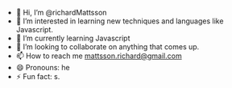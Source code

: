 - 👋 Hi, I’m @richardMattsson
- 👀 I’m interested in learning new techniques and languages like Javascript.
- 🌱 I’m currently learning Javascript
- 💞️ I’m looking to collaborate on anything that comes up.
- 📫 How to reach me mattsson.richard@gmail.com
- 😄 Pronouns: he
- ⚡ Fun fact: s.

<!---
richardMattsson/richardMattsson is a ✨ special ✨ repository because its `README.md` (this file) appears on your GitHub profile.
You can click the Preview link to take a look at your changes.
--->

